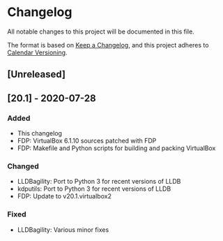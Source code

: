 # Changelog

All notable changes to this project will be documented in this file.

The format is based on [Keep a Changelog](https://keepachangelog.com/en/1.0.0/),
and this project adheres to [Calendar Versioning](https://calver.org).

## [Unreleased]

## [20.1] - 2020-07-28

### Added

- This changelog
- FDP: VirtualBox 6.1.10 sources patched with FDP
- FDP: Makefile and Python scripts for building and packing VirtualBox

### Changed

- LLDBagility: Port to Python 3 for recent versions of LLDB
- kdputils: Port to Python 3 for recent versions of LLDB
- FDP: Update to v20.1.virtualbox2

### Fixed

- LLDBagility: Various minor fixes
